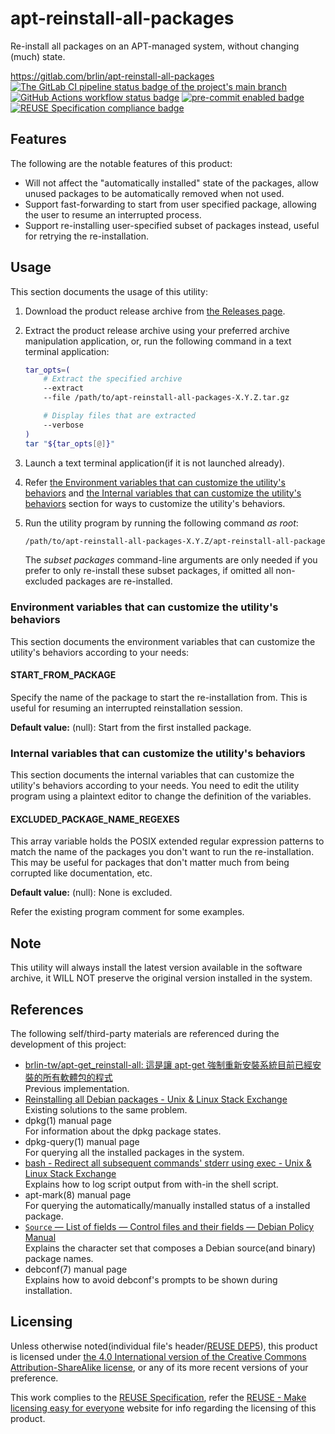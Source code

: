 # apt-reinstall-all-packages

Re-install all packages on an APT-managed system, without changing (much) state.

<https://gitlab.com/brlin/apt-reinstall-all-packages>  
[![The GitLab CI pipeline status badge of the project's `main` branch](https://gitlab.com/brlin/apt-reinstall-all-packages/badges/main/pipeline.svg?ignore_skipped=true "Click here to check out the comprehensive status of the GitLab CI pipelines")](https://gitlab.com/brlin/apt-reinstall-all-packages/-/pipelines) [![GitHub Actions workflow status badge](https://github.com/brlin-tw/apt-reinstall-all-packages/actions/workflows/check-potential-problems.yml/badge.svg "GitHub Actions workflow status")](https://github.com/brlin-tw/apt-reinstall-all-packages/actions/workflows/check-potential-problems.yml) [![pre-commit enabled badge](https://img.shields.io/badge/pre--commit-enabled-brightgreen?logo=pre-commit&logoColor=white "This project uses pre-commit to check potential problems")](https://pre-commit.com/) [![REUSE Specification compliance badge](https://api.reuse.software/badge/gitlab.com/brlin/apt-reinstall-all-packages "This project complies to the REUSE specification to decrease software licensing costs")](https://api.reuse.software/info/gitlab.com/brlin/apt-reinstall-all-packages)

## Features

The following are the notable features of this product:

* Will not affect the "automatically installed" state of the packages, allow unused packages to be automatically removed when not used.
* Support fast-forwarding to start from user specified package, allowing the user to resume an interrupted process.
* Support re-installing user-specified subset of packages instead, useful for retrying the re-installation.

## Usage

This section documents the usage of this utility:

1. Download the product release archive from [the Releases page](https://gitlab.com/brlin/apt-reinstall-all-packages/-/releases).
1. Extract the product release archive using your preferred archive manipulation application, or, run the following command in a text terminal application:

    ```bash
    tar_opts=(
        # Extract the specified archive
        --extract
        --file /path/to/apt-reinstall-all-packages-X.Y.Z.tar.gz

        # Display files that are extracted
        --verbose
    )
    tar "${tar_opts[@]}"
    ```

1. Launch a text terminal application(if it is not launched already).
1. Refer [the Environment variables that can customize the utility's behaviors](#environment-variables-that-can-customize-the-utilitys-behaviors) and [the Internal variables that can customize the utility's behaviors](#internal-variables-that-can-customize-the-utilitys-behaviors) section for ways to customize the utility's behaviors.
1. Run the utility program by running the following command _as root_:

    ```bash
    /path/to/apt-reinstall-all-packages-X.Y.Z/apt-reinstall-all-packages _subset packages_...
    ```

   The _subset packages_ command-line arguments are only needed if you prefer to only re-install these subset packages, if omitted all non-excluded packages are re-installed.

### Environment variables that can customize the utility's behaviors

This section documents the environment variables that can customize the utility's behaviors according to your needs:

#### START_FROM_PACKAGE

Specify the name of the package to start the re-installation from.  This is useful for resuming an interrupted reinstallation session.

**Default value:** (null): Start from the first installed package.

### Internal variables that can customize the utility's behaviors

This section documents the internal variables that can customize the utility's behaviors according to your needs.  You need to edit the utility program using a plaintext editor to change the definition of the variables.

#### EXCLUDED_PACKAGE_NAME_REGEXES

This array variable holds the POSIX extended regular expression patterns to match the name of the packages you don't want to run the re-installation.  This may be useful for packages that don't matter much from being corrupted like documentation, etc.

**Default value:** (null): None is excluded.

Refer the existing program comment for some examples.

## Note

This utility will always install the latest version available in the software archive, it WILL NOT preserve the original version installed in the system.

## References

The following self/third-party materials are referenced during the development of this project:

* [brlin-tw/apt-get_reinstall-all: 這是讓 apt-get 強制重新安裝系統目前已經安裝的所有軟體包的程式](https://github.com/brlin-tw/apt-get_reinstall-all)  
  Previous implementation.
* [Reinstalling all Debian packages - Unix & Linux Stack Exchange](https://unix.stackexchange.com/questions/79125/reinstalling-all-debian-packages)  
  Existing solutions to the same problem.
* dpkg(1) manual page  
  For information about the dpkg package states.
* dpkg-query(1) manual page  
  For querying all the installed packages in the system.
* [bash - Redirect all subsequent commands' stderr using exec - Unix & Linux Stack Exchange](https://unix.stackexchange.com/questions/61931/redirect-all-subsequent-commands-stderr-using-exec)  
  Explains how to log script output from with-in the shell script.
* apt-mark(8) manual page  
  For querying the automatically/manually installed status of a installed package.
* [`Source` — List of fields — Control files and their fields — Debian Policy Manual](https://www.debian.org/doc/debian-policy/ch-controlfields.html#s-f-source)  
  Explains the character set that composes a Debian source(and binary) package names.
* debconf(7) manual page  
  Explains how to avoid debconf's prompts to be shown during installation.

## Licensing

Unless otherwise noted(individual file's header/[REUSE DEP5](.reuse/dep5)), this product is licensed under [the 4.0 International version of the Creative Commons Attribution-ShareAlike license](https://creativecommons.org/licenses/by-sa/4.0/), or any of its more recent versions of your preference.

This work complies to the [REUSE Specification](https://reuse.software/spec/), refer the [REUSE - Make licensing easy for everyone](https://reuse.software/) website for info regarding the licensing of this product.
